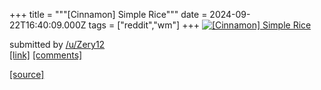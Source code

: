 +++
title = """[Cinnamon] Simple Rice"""
date = 2024-09-22T16:40:09.000Z
tags = ["reddit","wm"]
+++
[![[Cinnamon] Simple Rice](https://preview.redd.it/x3luox222eqd1.png?width=640&crop=smart&auto=webp&s=1a59eeee017dc51bdd44525c46a66da036035183 "[Cinnamon] Simple Rice")](https://www.reddit.com/r/unixporn/comments/1fmxjf8/cinnamon_simple_rice/)

submitted by [/u/Zery12](https://www.reddit.com/user/Zery12)  
[\[link\]](https://i.redd.it/x3luox222eqd1.png) [\[comments\]](https://www.reddit.com/r/unixporn/comments/1fmxjf8/cinnamon_simple_rice/)

[[source]](https://www.reddit.com/r/unixporn/comments/1fmxjf8/cinnamon_simple_rice/)

